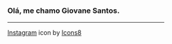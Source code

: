 ### Olá, me chamo Giovane Santos.

<hr width="70%" size="20" noshade> 

<div>
        <a target="_blank" href="https://icons8.com/icon/32323/instagram">Instagram</a> icon by <a target="_blank" href="https://icons8.com">Icons8</a>
</div>




